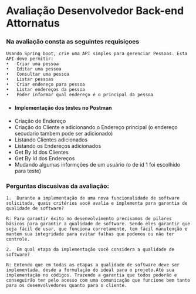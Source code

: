# Avaliação Desenvolvedor Back-end Attornatus

### Na avaliação consta as seguintes requisiçoes 
    Usando Spring boot, crie uma API simples para gerenciar Pessoas. Esta API deve permitir:  
    •	Criar uma pessoa
    •	Editar uma pessoa
    •	Consultar uma pessoa
    •	Listar pessoas
    •	Criar endereço para pessoa
    •	Listar endereços da pessoa
    •	Poder informar qual endereço é o principal da pessoa  


- #### Implementação dos testes no Postman
- Criação de Endereço
- Criação do Cliente e adicionando o Endereço principal (o endereço secudario tambem pode ser adicionado)
- Listando Clientes adicionados
- Listando os Endereços adicionados
- Get By Id dos Clientes
- Get By Id dos Endereços
- Mudando algumas informções de um usuário (o de id 1 foi escolhido para teste)

### Perguntas discusivas da avaliação:

    1.	Durante a implementação de uma nova funcionalidade de software solicitada, quais critérios você avalia e implementa para garantia de qualidade de software?

    R: Para garantir êxito no desenvolvimento precisamos de pilares básicos para garantir a qualidade de software. Sendo eles garantir que seja fácil de usar, que funciona corretamente, tem fácil manutenção e mantem sua integridade para evitar falhas que podemos ou não ter controle.

    2.	Em qual etapa da implementação você considera a qualidade de software?

    R: Entendo que em todas as etapas a qualidade de software deve ser implementada, desde a formulação do ideal para o projeto.Até sua implementação no códigos. Trazendo a garantia que todos poderão e conseguirão ter pelo acesso com uma comunicação que funcione bem tanto para os desenvolvedores quanto para o cliente.
